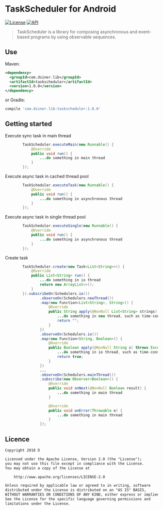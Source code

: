 # TaskScheduler for Android

[![License](https://img.shields.io/badge/license-Apache%202-green.svg)](https://www.apache.org/licenses/LICENSE-2.0)
[![API](https://img.shields.io/badge/API-9%2B-green.svg?style=flat)](https://android-arsenal.com/api?level=9)

> TaskScheduler is a library for composing asynchronous and event-based programs by using observable sequences.

## Use
Maven:
```xml
<dependency>
  <groupId>com.dsiner.lib</groupId>
  <artifactId>taskscheduler</artifactId>
  <version>1.0.0</version>
</dependency>
```
or Gradle:
```groovy
compile 'com.dsiner.lib:taskscheduler:1.0.0'
```

## Getting started

Execute sync task in main thread

```java
        TaskScheduler.executeMain(new Runnable() {
            @Override
            public void run() {
                ...do something in main thread
            }
        });
```

Execute async task in cached thread pool

```java
        TaskScheduler.executeTask(new Runnable() {
            @Override
            public void run() {
                ...do something in asynchronous thread
            }
        });
```

Execute async task in single thread pool

```java
        TaskScheduler.executeSingle(new Runnable() {
            @Override
            public void run() {
                ...do something in asynchronous thread
            }
        });
```

Create task

```java
        TaskScheduler.create(new Task<List<String>>() {
            @Override
            public List<String> run() {
                ...do something in io thread
                return new ArrayList<>();
            }
        }).subscribeOn(Schedulers.io())
                .observeOn(Schedulers.newThread())
                .map(new Function<List<String>, String>() {
                    @Override
                    public String apply(@NonNull List<String> strings) throws Exception {
                        ...do something in new thread, such as time-consuming, map conversion, etc.
                        return "";
                    }
                })
                .observeOn(Schedulers.io())
                .map(new Function<String, Boolean>() {
                    @Override
                    public Boolean apply(@NonNull String s) throws Exception {
                        ...do something in io thread, such as time-consuming, map conversion, etc.
                        return true;
                    }
                })
                ...
                .observeOn(Schedulers.mainThread())
                .subscribe(new Observer<Boolean>() {
                    @Override
                    public void onNext(@NonNull Boolean result) {
                        ...do something in main thread
                    }

                    @Override
                    public void onError(Throwable e) {
                        ...do something in main thread
                    }
                });
```

## Licence

```txt
Copyright 2018 D

Licensed under the Apache License, Version 2.0 (the "License");
you may not use this file except in compliance with the License.
You may obtain a copy of the License at

    http://www.apache.org/licenses/LICENSE-2.0

Unless required by applicable law or agreed to in writing, software
distributed under the License is distributed on an "AS IS" BASIS,
WITHOUT WARRANTIES OR CONDITIONS OF ANY KIND, either express or implied.
See the License for the specific language governing permissions and
limitations under the License.
```

